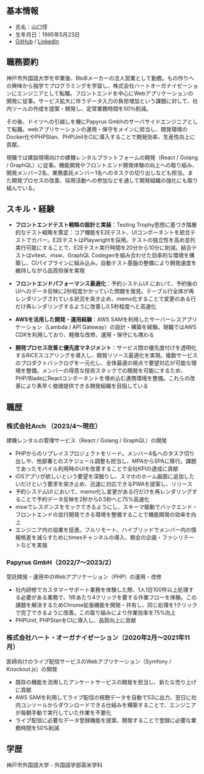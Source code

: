 ## 基本情報
- 氏名：山口惇
- 生年月日：1995年5月23日
- [GitHub](https://github.com/jun-y23) / [LinkedIn](https://www.linkedin.com/in/jun-yamaguchi-09aa69226/)

## 職務要約

神戸市外国語大学を卒業後、BtoBメーカーの法人営業として勤務。もの作りへの興味から独学でプログラミングを学習し、株式会社ハートオーガナイゼーションにエンジニアとして転職。フロントエンドを中心にWebアプリケーションの開発に従事。サービス拡大に伴うデータ入力の負担増加という課題に対して、社内ツールの作成を提案・開発し、定常業務時間を50％削減。

その後、ドイツへの引越しを機にPapyrus Gmbhのサーバサイドエンジニアとして転職。webアプリケーションの運用・保守をメインに担当し、開発環境のDocker化やPHPStan、PHPUnitをCIに導入することで開発効率、生産性向上に貢献。

現職では建設現場向けの建機レンタルプラットフォームの開発（React / Golang / GraphQL）に従事。機能開発やフロントエンド開発体験の向上への取り組み、開発メンバー2名、業務委託メンバー1名へのタスクの切り出しなども担当。また開発プロセスの改善、採用活動への参加などを通して開発組織の強化にも取り組んでいる。

## スキル・経験

* **フロントエンドテスト戦略の設計と実装**：Testing Trophy思想に基づき階層的なテスト戦略を策定：コア機能をE2Eテスト、UIコンポーネントを統合テストでカバー。E2EテストはPlaywrightを採用。テストの独立性を高め並列実行可能にすることで、E2Eテスト実行時間を20分から10分に削減。結合テストはvitest、msw、GraphQL Codegenを組み合わせた効率的な環境を構築し、CIパイプラインに組み込み。自動テスト基盤の整備により開発速度を維持しながら品質担保を実現

* **フロントエンドパフォーマンス最適化**：予約システムUI において、予約後のUIへのデータ反映に2秒程度かかっていた問題を発見。テーブル行全体が再レンダリングされている状況を突き止め、memo化することで変更のある行だけ再レンダリングするように改善し0.5秒程度へと高速化

* **AWSを活用した開発・運用経験**：AWS SAMを利用したサーバーレスアプリケーション（Lambda / API Gateway）の設計・構築を経験。現職ではAWS CDKを利用しており、軽微な改修、運用・保守にも携わる

* **開発プロセス改善と優先度マネジメント**：サービス間の優先度付けを透明化するRICEスコアリングを導入し、開発リソース最適化を実現。複数サービスのプロダクトバックログを一元化し、全体最適の視点で要望対応が可能な環境を整備。メンバーの得意な技術スタックでの開発を可能にするため、PHP/BladeにReactコンポーネントを埋め込む連携環境を整備。これらの改善により素早く価値提供できる開発組織を目指している

## 職歴

### 株式会社Arch （2023/4〜現在）
建機レンタルの管理サービス（React / Golang / GraphQL）の開発
* PHPからのリプレイスプロジェクトをリード。メンバー4名へのタスク切り出しや、他部署とのスケジュール調整も担当し、MPAからSPAに移行。課題であったモバイル利用時のUIを改善することで全社KPIの達成に貢献
* iOSアプリが欲しいという要望を深掘りし、スマホのホーム画面に追加したいだけという要求を突き止め、迅速に対応できるPWAを提案し、リリース
* 予約システムUI において、memo化し変更がある行だけを再レンダリングすることで予約データ反映を2秒から0.5秒へと75%高速化
* mswでレスポンスをモックできるようにし、スキーマ駆動でバックエンド・フロントエンドの並行開発できる環境を整備することで機能開発の効率を向上
* エンジニア内の協業を促進。フルリモート、ハイブリッドでメンバー内の情報格差を減らすためにtimesチャンネルの導入、朝会の企画・ファシリテートなどを実施

### Papyrus GmbH（2022/7〜2023/2）
受託開発・運用中のWebアプリケーション（PHP）の運用・改修
* 社内研修でカスタマーサポート業務を体験した際、1人1日100件以上処理する必要がある業務で、1件あたり4クリックを要する作業フローを体験。この課題を解決するためChrome拡張機能を開発・共有し、同じ処理を1クリックで完了できるように改善。この取り組みにより作業効率を75%向上
* PHPUnit, PHPStanをCIに導入し、品質向上に貢献

### 株式会社ハート・オーガナイゼーション（2020年2月〜2021年11月）
医師向けのライブ配信サービスのWebアプリケーション（Symfony / Knockout.js）の開発
* 既存の機能を流用したアンケートサービスの開発を担当し、新たな売り上げに貢献
* AWS SAMを利用してライブ配信の視聴データを自動でS3に出力、翌日に社内コンソールからダウンロードできる仕組みを構築することで、エンジニアが毎朝手動で実行していた作業を不要化
* ライブ配信に必要なデータ登録機能を提案、開発することで登録に必要な業務時間を50%削減

## 学歴

神戸市外国語大学 - 外国語学部英米学科